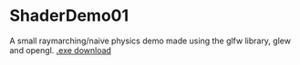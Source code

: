 # ShaderDemo01
A small raymarching/naive physics demo made using the glfw library, glew and opengl.
[.exe download](https://www.dropbox.com/s/ve207deppmmm4sn/ShaderDemo01.zip?dl=0)
